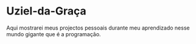 # Uziel-da-Graça
Aqui mostrarei meus projectos pessoais durante meu aprendizado nesse mundo gigante que é a programação.
